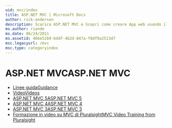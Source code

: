 ```yaml
---
uid: mvc/index
title: ASP.NET MVC | Microsoft Docs
author: rick-anderson
description: Scarica ASP.NET MVC e Scopri come creare App web usando il modello model view controller.
ms.author: riande
ms.date: 06/24/2011
ms.assetid: 466e52b9-bddf-4b2d-847a-f8df9a2513d7
msc.legacyurl: /mvc
msc.type: categoryindex
---
```

<a name="aspnet-mvc"></a><span data-ttu-id="723c9-103">ASP.NET MVC</span><span class="sxs-lookup"><span data-stu-id="723c9-103">ASP.NET MVC</span></span>
====================
- [<span data-ttu-id="723c9-104">Linee guida</span><span class="sxs-lookup"><span data-stu-id="723c9-104">Guidance</span></span>](overview/index.md)
- [<span data-ttu-id="723c9-105">Video</span><span class="sxs-lookup"><span data-stu-id="723c9-105">Videos</span></span>](videos/index.md)
- [<span data-ttu-id="723c9-106">ASP.NET MVC 5</span><span class="sxs-lookup"><span data-stu-id="723c9-106">ASP.NET MVC 5</span></span>](mvc5.md)
- [<span data-ttu-id="723c9-107">ASP.NET MVC 4</span><span class="sxs-lookup"><span data-stu-id="723c9-107">ASP.NET MVC 4</span></span>](mvc4.md)
- [<span data-ttu-id="723c9-108">ASP.NET MVC 3</span><span class="sxs-lookup"><span data-stu-id="723c9-108">ASP.NET MVC 3</span></span>](mvc3.md)
- [<span data-ttu-id="723c9-109">Formazione in video su MVC di Pluralsight</span><span class="sxs-lookup"><span data-stu-id="723c9-109">MVC Video Training from Pluralsight</span></span>](pluralsight.md)

